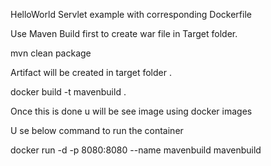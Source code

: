 HelloWorld  Servlet example with corresponding Dockerfile

Use Maven Build first to create war file in Target folder.

mvn clean package

Artifact will be created in target folder .

docker build -t mavenbuild .

Once this is done u will be see image using docker images

 U se below command to run the container

docker run -d -p 8080:8080 --name mavenbuild mavenbuild
